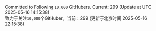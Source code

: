Committed to Following `10,000` GitHubers. Current: <!-- FOLLOWING_COUNT -->299<!-- FOLLOWING_COUNT --> (Update at UTC <!-- LAST_UPDATED -->2025-05-16 14:15:38<!-- LAST_UPDATED -->)<br>
致力于关注`10,000`个GitHuber。当前：<!-- FOLLOWING_COUNT -->299<!-- FOLLOWING_COUNT --> (更新于北京时间 <!-- LAST_UPDATED_CST -->2025-05-16 22:15:38<!-- LAST_UPDATED_CST -->)

